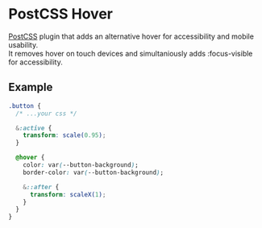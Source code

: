 # PostCSS Hover 

[PostCSS](https://github.com/postcss/postcss) plugin that adds an alternative hover for accessibility and mobile usability. \
It removes hover on touch devices and simultaniously adds :focus-visible for accessibility.

## Example
```css
.button {
  /* ...your css */

  &:active {
    transform: scale(0.95);
  }

  @hover {
    color: var(--button-background);
    border-color: var(--button-background);

    &::after {
      transform: scaleX(1);
    }
  }
}
```